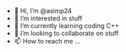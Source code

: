- 👋 Hi, I’m @asimp24
- 👀 I’m interested in stuff
- 🌱 I’m currently learning coding C++
- 💞️ I’m looking to collaborate on stuff
- 📫 How to reach me ...

<!---
asimp24/asimp24 is a ✨ special ✨ repository because its `README.md` (this file) appears on your GitHub profile.
You can click the Preview link to take a look at your changes.
--->
